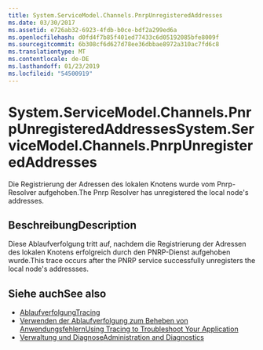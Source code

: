 ```yaml
---
title: System.ServiceModel.Channels.PnrpUnregisteredAddresses
ms.date: 03/30/2017
ms.assetid: e726ab32-6923-4fdb-b0ce-bdf2a299ed6a
ms.openlocfilehash: d0fd4f7b85f401ed77433c6d05192085bfe8009f
ms.sourcegitcommit: 6b308cf6d627d78ee36dbbae8972a310ac7fd6c8
ms.translationtype: MT
ms.contentlocale: de-DE
ms.lasthandoff: 01/23/2019
ms.locfileid: "54500919"
---
```

# <a name="systemservicemodelchannelspnrpunregisteredaddresses"></a><span data-ttu-id="98b84-102">System.ServiceModel.Channels.PnrpUnregisteredAddresses</span><span class="sxs-lookup"><span data-stu-id="98b84-102">System.ServiceModel.Channels.PnrpUnregisteredAddresses</span></span>
<span data-ttu-id="98b84-103">Die Registrierung der Adressen des lokalen Knotens wurde vom Pnrp-Resolver aufgehoben.</span><span class="sxs-lookup"><span data-stu-id="98b84-103">The Pnrp Resolver has unregistered the local node's addresses.</span></span>  
  
## <a name="description"></a><span data-ttu-id="98b84-104">Beschreibung</span><span class="sxs-lookup"><span data-stu-id="98b84-104">Description</span></span>  
 <span data-ttu-id="98b84-105">Diese Ablaufverfolgung tritt auf, nachdem die Registrierung der Adressen des lokalen Knotens erfolgreich durch den PNRP-Dienst aufgehoben wurde.</span><span class="sxs-lookup"><span data-stu-id="98b84-105">This trace occurs after the PNRP service successfully unregisters the local node's addressses.</span></span>  
  
## <a name="see-also"></a><span data-ttu-id="98b84-106">Siehe auch</span><span class="sxs-lookup"><span data-stu-id="98b84-106">See also</span></span>
- [<span data-ttu-id="98b84-107">Ablaufverfolgung</span><span class="sxs-lookup"><span data-stu-id="98b84-107">Tracing</span></span>](../../../../../docs/framework/wcf/diagnostics/tracing/index.md)
- [<span data-ttu-id="98b84-108">Verwenden der Ablaufverfolgung zum Beheben von Anwendungsfehlern</span><span class="sxs-lookup"><span data-stu-id="98b84-108">Using Tracing to Troubleshoot Your Application</span></span>](../../../../../docs/framework/wcf/diagnostics/tracing/using-tracing-to-troubleshoot-your-application.md)
- [<span data-ttu-id="98b84-109">Verwaltung und Diagnose</span><span class="sxs-lookup"><span data-stu-id="98b84-109">Administration and Diagnostics</span></span>](../../../../../docs/framework/wcf/diagnostics/index.md)
